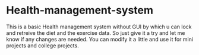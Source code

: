 # Health-management-system
This is a basic Health management system without GUI by which u can lock and retreive the diet and the exercise data. So just give it a try and let me know if any changes are needed. You can modify it a little and use it for mini projects and college projects.
